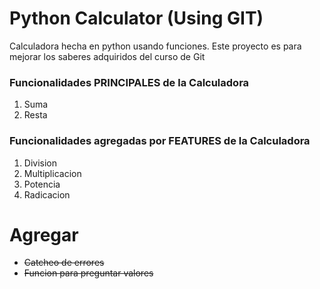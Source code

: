 # Python Calculator (Using GIT)

Calculadora hecha en python usando funciones. Este proyecto es para mejorar los saberes adquiridos del curso de Git

### Funcionalidades PRINCIPALES de la Calculadora

1. Suma
2. Resta

### Funcionalidades agregadas por FEATURES de la Calculadora

1. Division
2. Multiplicacion
3. Potencia
4. Radicacion

# Agregar

- ~~Catcheo de errores~~
- ~~Funcion para preguntar valores~~

